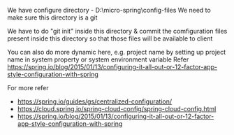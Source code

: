 We have configure directory - D:\micro-spring\config-files
We need to make sure this directory is a git 

We have to do "git init" inside this directory & commit the comfiguration files present inside this directory so that those files will be available to client

You can also do more dynamic here, e.g. project name by setting up project name in system property or system environment variable
Refer https://spring.io/blog/2015/01/13/configuring-it-all-out-or-12-factor-app-style-configuration-with-spring	

For more refer
- https://spring.io/guides/gs/centralized-configuration/
- https://cloud.spring.io/spring-cloud-config/spring-cloud-config.html
- https://spring.io/blog/2015/01/13/configuring-it-all-out-or-12-factor-app-style-configuration-with-spring